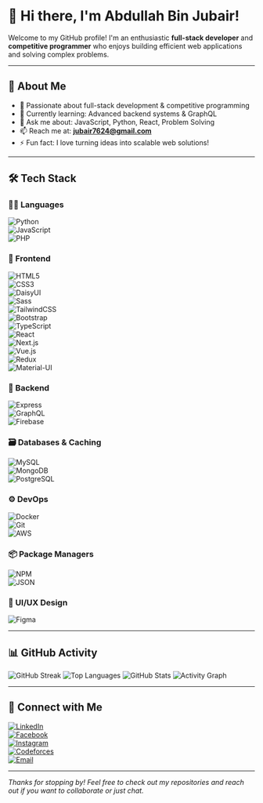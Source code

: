 # 👋 Hi there, I'm Abdullah Bin Jubair!

Welcome to my GitHub profile! I'm an enthusiastic **full-stack developer** and **competitive programmer** who enjoys building efficient web applications and solving complex problems.

---

## 🚀 About Me

- 🎯 Passionate about full-stack development & competitive programming
- 🌱 Currently learning: Advanced backend systems & GraphQL
- 💬 Ask me about: JavaScript, Python, React, Problem Solving
- 📫 Reach me at: **jubair7624@gmail.com**
- ⚡ Fun fact: I love turning ideas into scalable web solutions!

---

## 🛠️ Tech Stack

### 👨‍💻 Languages  
![Python](https://skillicons.dev/icons?i=python)  
![JavaScript](https://skillicons.dev/icons?i=js)  
![PHP](https://skillicons.dev/icons?i=php)

### 🎨 Frontend  
![HTML5](https://skillicons.dev/icons?i=html)  
![CSS3](https://skillicons.dev/icons?i=css)  
![DaisyUI](https://img.shields.io/badge/DaisyUI-563D7C?style=for-the-badge&logo=daisyui&logoColor=white)  
![Sass](https://skillicons.dev/icons?i=sass)  
![TailwindCSS](https://skillicons.dev/icons?i=tailwind)  
![Bootstrap](https://skillicons.dev/icons?i=bootstrap)  
![TypeScript](https://skillicons.dev/icons?i=ts)  
![React](https://skillicons.dev/icons?i=react)  
![Next.js](https://skillicons.dev/icons?i=nextjs)  
![Vue.js](https://skillicons.dev/icons?i=vue)  
![Redux](https://skillicons.dev/icons?i=redux)  
![Material-UI](https://skillicons.dev/icons?i=materialui)

### 🧩 Backend  
![Express](https://skillicons.dev/icons?i=express)  
![GraphQL](https://skillicons.dev/icons?i=graphql)  
![Firebase](https://skillicons.dev/icons?i=firebase)

### 🗃️ Databases & Caching  
![MySQL](https://skillicons.dev/icons?i=mysql)  
![MongoDB](https://skillicons.dev/icons?i=mongodb)  
![PostgreSQL](https://skillicons.dev/icons?i=postgres)

### ⚙️ DevOps  
![Docker](https://skillicons.dev/icons?i=docker)  
![Git](https://skillicons.dev/icons?i=git)  
![AWS](https://skillicons.dev/icons?i=aws)

### 📦 Package Managers  
![NPM](https://skillicons.dev/icons?i=npm)  
![JSON](https://skillicons.dev/icons?i=json)

### 🎨 UI/UX Design  
![Figma](https://skillicons.dev/icons?i=figma)

---

## 📊 GitHub Activity

![GitHub Streak](https://streak-stats.demolab.com?user=AbJubair&theme=radical&hide_border=true)
![Top Languages](https://github-readme-stats.vercel.app/api/top-langs/?username=AbJubair&layout=compact&theme=radical)
![GitHub Stats](https://github-readme-stats.vercel.app/api?username=AbJubair&show_icons=true&theme=radical)
![Activity Graph](https://github-readme-activity-graph.vercel.app/graph?username=AbJubair&theme=react-dark&area=true)

---

## 🔗 Connect with Me

[![LinkedIn](https://img.shields.io/badge/LinkedIn-blue?logo=linkedin&style=for-the-badge)](https://linkedin.com/in/abdullah-bin-jubair)  
[![Facebook](https://img.shields.io/badge/Facebook-1877F2?logo=facebook&style=for-the-badge)](https://facebook.com/ab.jubair41)  
[![Instagram](https://img.shields.io/badge/Instagram-E4405F?logo=instagram&style=for-the-badge)](https://instagram.com/ab.jubair42)  
[![Codeforces](https://img.shields.io/badge/Codeforces-1F8ACB?logo=codeforces&style=for-the-badge)](https://codeforces.com/profile/AbJubair)  
[![Email](https://img.shields.io/badge/Email-D14836?logo=gmail&style=for-the-badge)](mailto:jubair7624@gmail.com)

---

_Thanks for stopping by! Feel free to check out my repositories and reach out if you want to collaborate or just chat._
